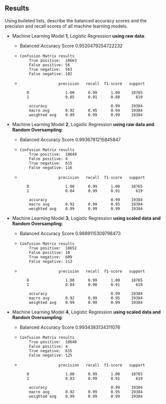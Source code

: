## Results

Using bulleted lists, describe the balanced accuracy scores and the precision and recall scores of all machine learning models.

* Machine Learning Model **1**, Logistic Regression **using raw data**:
  * Balanced Accuracy Score 0.9520479254722232

  *     Confusion Matrix results
            True positive:  18663   
            False positive: 56
            True negative:  563
            False negative: 102

  *                      precision   recall  f1-score   support

           0                1.00      0.99      1.00     18765
           1                0.85      0.91      0.88       619

            accuracy                            0.99     19384
            macro avg       0.92      0.95      0.94     19384
            weighted avg    0.99      0.99      0.99     19384


* Machine Learning Model **2**, Logistic Regression **using raw data and Random Oversampling**:

  * Balanced Accuracy Score 0.9936781215845847

  *     Confusion Matrix results
            True positive:  18649  
            False positive: 4
            True negative:  615
            False negative: 116

  *                      precision   recall  f1-score   support

           0                1.00      0.99      1.00     18765
           1                0.84      0.99      0.91       619

            accuracy                            0.99     19384
            macro avg       0.92      0.99      0.95     19384
            weighted avg    0.99      0.99      0.99     19384

* Machine Learning Model **3**, Logistic Regression **using scaled data and Random Oversampling**:

  * Balanced Accuracy Score 0.9889115309798473

  *     Confusion Matrix results
            True positive:  18652  
            False positive: 10
            True negative:  609
            False negative: 113

  *                      precision   recall  f1-score   support

           0                1.00      0.99      1.00     18765
           1                0.84      0.98      0.91       619

            accuracy                            0.99     19384
            macro avg       0.92      0.99      0.95     19384
            weighted avg    0.99      0.99      0.99     19384

* Machine Learning Model **4**, Logistic Regression **using scaled data and Random Oversampling**:

  * Balanced Accuracy Score 0.9934383134311076

  *     Confusion Matrix results
            True positive:  18640  
            False positive: 4
            True negative:  615
            False negative: 125

  *                      precision   recall  f1-score   support

           0                1.00      0.99      1.00     18765
           1                0.83      0.99      0.91       619

            accuracy                            0.99     19384
            macro avg       0.92      0.99      0.95     19384
            weighted avg    0.99      0.99      0.99     19384
